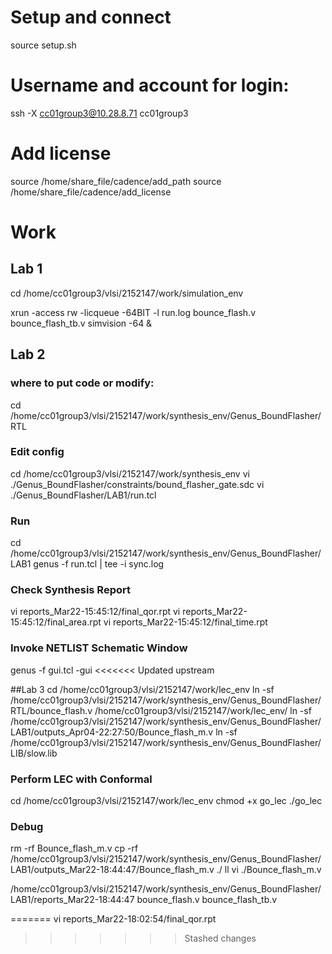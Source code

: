 # Setup and connect
source setup.sh
# Username and account for login:
ssh -X cc01group3@10.28.8.71
cc01group3
# Add license
source /home/share_file/cadence/add_path
source /home/share_file/cadence/add_license
# Work
## Lab 1
cd /home/cc01group3/vlsi/2152147/work/simulation_env

xrun -access rw -licqueue -64BIT -l run.log bounce_flash.v bounce_flash_tb.v
simvision -64 &

## Lab 2
### where to put code or modify:
cd /home/cc01group3/vlsi/2152147/work/synthesis_env/Genus_BoundFlasher/RTL
### Edit config 
cd /home/cc01group3/vlsi/2152147/work/synthesis_env
vi ./Genus_BoundFlasher/constraints/bound_flasher_gate.sdc
vi ./Genus_BoundFlasher/LAB1/run.tcl
### Run 
cd /home/cc01group3/vlsi/2152147/work/synthesis_env/Genus_BoundFlasher/LAB1
genus -f run.tcl | tee -i sync.log

### Check Synthesis Report
vi reports_Mar22-15:45:12/final_qor.rpt
vi reports_Mar22-15:45:12/final_area.rpt
vi reports_Mar22-15:45:12/final_time.rpt
###  Invoke NETLIST Schematic Window
genus -f gui.tcl -gui
<<<<<<< Updated upstream

##Lab 3
cd /home/cc01group3/vlsi/2152147/work/lec_env
ln -sf /home/cc01group3/vlsi/2152147/work/synthesis_env/Genus_BoundFlasher/RTL/bounce_flash.v /home/cc01group3/vlsi/2152147/work/lec_env/
ln -sf /home/cc01group3/vlsi/2152147/work/synthesis_env/Genus_BoundFlasher/LAB1/outputs_Apr04-22:27:50/Bounce_flash_m.v
ln -sf /home/cc01group3/vlsi/2152147/work/synthesis_env/Genus_BoundFlasher/LIB/slow.lib 
### Perform LEC with Conformal
cd /home/cc01group3/vlsi/2152147/work/lec_env
chmod +x go_lec
./go_lec
### Debug 
rm -rf Bounce_flash_m.v
cp -rf /home/cc01group3/vlsi/2152147/work/synthesis_env/Genus_BoundFlasher/LAB1/outputs_Mar22-18:44:47/Bounce_flash_m.v ./
ll
vi ./Bounce_flash_m.v


/home/cc01group3/vlsi/2152147/work/synthesis_env/Genus_BoundFlasher/LAB1/reports_Mar22-18:44:47
bounce_flash.v
bounce_flash_tb.v

=======
vi reports_Mar22-18:02:54/final_qor.rpt
>>>>>>> Stashed changes
